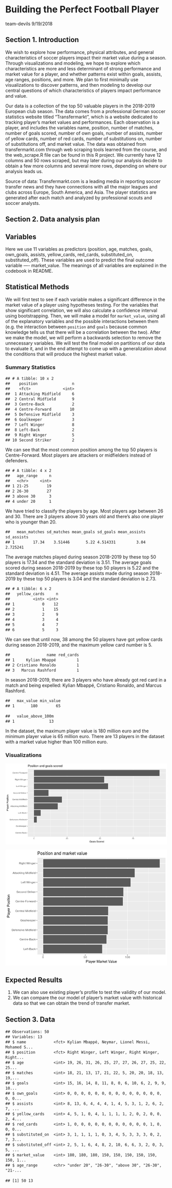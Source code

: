 Building the Perfect Football Player
================
team-devils
9/19/2018

## Section 1. Introduction

We wish to explore how performance, physical attributes, and general
characteristics of soccer players impact their market value during a
season. Through visualizations and modeling, we hope to explore which
characteristics are more and less determinant of strong performance and
market value for a player, and whether patterns exist within goals,
assists, age ranges, positions, and more. We plan to first minimally use
visualizations to discover patterns, and then modeling to develop our
central questions of which characteristics of players impact performance
and value.

Our data is a collection of the top 50 valuable players in the 2018-2019
European club season. The data comes from a professional German soccer
statistics website titled “Transfermarkt”, which is a website dedicated
to tracking player’s market values and performances. Each observation is
a player, and includes the variables name, position, number of matches,
number of goals scored, number of own goals, number of assists, number
of yellow cards, number of red cards, number of substitutions on, number
of substitutions off, and market value. The data was obtained from
transfermarkt.com through web scraping tools learned from the course,
and the web\_scrape.R file can be found in this R project. We currently
have 12 columns and 50 rows scraped, but may later during our analysis
decide to obtain a few more columns and several more rows, depending on
where our analysis leads us.

Source of data: Transfermarkt.com is a leading media in reporting soccer
transfer news and they have connections with all the major leagues and
clubs across Europe, South America, and Asia. The player statistics are
generated after each match and analyzed by professional scouts and
soccer analysts.

## Section 2. Data analysis plan

## Variables

Here we use 11 variables as predictors (position, age, matches, goals,
own\_goals, assists, yellow\_cards, red\_cards, substituted\_on,
substituted\_off). These variables are used to predict the final outcome
variable —- market\_value. The meanings of all variables are explained
in the codebook in README.

## Statistical Methods

We will first test to see if each variable makes a significant
difference in the market value of a player using hypotheses testing. For
the variables that show significant correlation, we will also calculate
a confidence interval using bootstrapping. Then, we will make a model
for `market_value`, using all of the explanatory variables and the
possible interactions between them (e.g. the interaction between
`position` and `goals` because common knowledge tells us that there will
be a correlation between the two). After we make the model, we will
perform a backwards selection to remove the unnecessary variables. We
will test the final model on partitions of our data to evaluate it, and
in the end attempt to come up with a generalization about the conditions
that will produce the highest market value.

### Summary Statistics

    ## # A tibble: 10 x 2
    ##    position               n
    ##    <fct>              <int>
    ##  1 Attacking Midfield     6
    ##  2 Central Midfield       9
    ##  3 Centre-Back            2
    ##  4 Centre-Forward        10
    ##  5 Defensive Midfield     3
    ##  6 Goalkeeper             3
    ##  7 Left Winger            8
    ##  8 Left-Back              2
    ##  9 Right Winger           5
    ## 10 Second Striker         2

We can see that the most common position among the top 50 players is
Centre-Forward. Most players are attackers or midfielders instead of
defenders.

    ## # A tibble: 4 x 2
    ##   age_range     n
    ##   <chr>     <int>
    ## 1 21-25        19
    ## 2 26-30        27
    ## 3 above 30      3
    ## 4 under 20      1

We have tried to classify the players by age. Most players age between
26 and 30. There are 3 players above 30 years old and there’s also one
player who is younger than
    20.

    ##   mean_matches sd_matches mean_goals sd_goals mean_assists sd_assists
    ## 1        17.34    3.51446       5.22 4.514331         3.04   2.725241

The average matches played during season 2018-2019 by these top 50
players is 17.34 and the standard deviation is 3.51. The average goals
scored during season 2018-2019 by these top 50 players is 5.22 and the
standard deviation is 4.51. The average assists made during season
2018-2019 by these top 50 players is 3.04 and the standard deviation is
2.73.

    ## # A tibble: 6 x 2
    ##   yellow_cards     n
    ##          <int> <int>
    ## 1            0    12
    ## 2            1    15
    ## 3            2     9
    ## 4            3     4
    ## 5            4     7
    ## 6            5     3

We can see that until now, 38 among the 50 players have got yellow cards
during season 2018-2019, and the maximum yellow card number is 5.

    ##                name red_cards
    ## 1     Kylian Mbappé         1
    ## 2 Cristiano Ronaldo         1
    ## 3   Marcus Rashford         1

In season 2018-2019, there are 3 players who have already got red card
in a match and being expelled: Kylian Mbappé, Cristiano Ronaldo, and
Marcus Rashford.

    ##   max_value min_value
    ## 1       180        65

    ##   value_above_100m
    ## 1               13

In the dataset, the maximum player value is 180 million euro and the
minimum player value is 65 million euro. There are 13 players in the
dataset with a market value higher than 100 million euro.

### Visualizations

![](proposal_files/figure-gfm/position_goals-1.png)<!-- -->

![](proposal_files/figure-gfm/position_value-1.png)<!-- -->

## Expected Results

1.  We can also use existing player’s profile to test the validity of
    our model.
2.  We can compare the our model of player’s market value with
    historical data so that we can obtain the trend of transfer market.

## Section 3. Data

    ## Observations: 50
    ## Variables: 13
    ## $ name            <fct> Kylian Mbappé, Neymar, Lionel Messi, Mohamed S...
    ## $ position        <fct> Right Winger, Left Winger, Right Winger, Right...
    ## $ age             <int> 19, 26, 31, 26, 25, 27, 27, 26, 27, 25, 22, 25...
    ## $ matches         <int> 18, 21, 13, 17, 21, 22, 5, 20, 20, 18, 13, 19,...
    ## $ goals           <int> 15, 16, 14, 8, 11, 8, 0, 6, 10, 6, 2, 9, 9, 10...
    ## $ own_goals       <int> 0, 0, 0, 0, 0, 0, 0, 0, 0, 0, 0, 0, 0, 0, 0, 0...
    ## $ assists         <int> 8, 13, 6, 4, 4, 4, 1, 4, 5, 3, 1, 2, 6, 2, 7, ...
    ## $ yellow_cards    <int> 4, 5, 1, 0, 4, 1, 1, 1, 1, 2, 0, 2, 0, 0, 2, 4...
    ## $ red_cards       <int> 1, 0, 0, 0, 0, 0, 0, 0, 0, 0, 0, 0, 1, 0, 0, 0...
    ## $ substituted_on  <int> 3, 1, 1, 1, 1, 0, 3, 4, 5, 3, 3, 3, 0, 2, 7, 3...
    ## $ substituted_off <int> 2, 5, 1, 6, 4, 8, 2, 10, 6, 6, 3, 2, 0, 3, 5, ...
    ## $ market_value    <int> 180, 180, 180, 150, 150, 150, 150, 150, 150, 1...
    ## $ age_range       <chr> "under 20", "26-30", "above 30", "26-30", "21-...

    ## [1] 50 13

